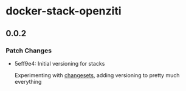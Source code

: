 # docker-stack-openziti

## 0.0.2

### Patch Changes

- 5eff9e4: Initial versioning for stacks

  Experimenting with [changesets](https://github.com/changesets/changesets), adding versioning to pretty much everything
